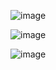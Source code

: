 ![image](https://user-images.githubusercontent.com/79792720/161938346-d875898c-f5c4-4df9-bac8-a0a1261ad06b.png)





![image](https://user-images.githubusercontent.com/79792720/161938426-353938b8-ce30-401d-b74f-79812c3387ea.png)






![image](https://user-images.githubusercontent.com/79792720/161938479-1415ef6c-bac0-40cc-b9b4-205b5710712f.png)
